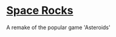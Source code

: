 # [Space Rocks](https://htmlpreview.github.io/?https://raw.githubusercontent.com/waltertan12/AppAcademy/master/w6/w6d1/asteroids/index.html)
A remake of the popular game 'Asteroids'